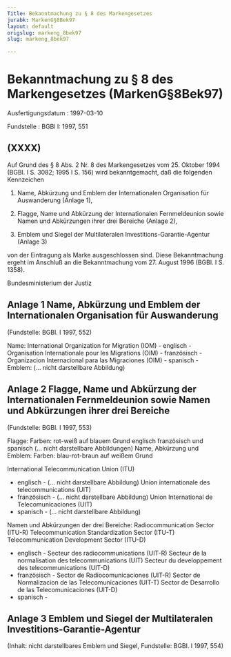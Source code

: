 ```yaml
---
Title: Bekanntmachung zu § 8 des Markengesetzes
jurabk: MarkenG§8Bek97
layout: default
origslug: markeng_8bek97
slug: markeng_8bek97

---
```


# Bekanntmachung zu § 8 des Markengesetzes (MarkenG§8Bek97)

Ausfertigungsdatum
:   1997-03-10

Fundstelle
:   BGBl I: 1997, 551



## (XXXX)

Auf Grund des § 8 Abs. 2 Nr. 8 des Markengesetzes vom 25. Oktober 1994 (BGBl. I S. 3082; 1995 I S. 156) wird bekanntgemacht, daß die folgenden Kennzeichen

1.  Name, Abkürzung und Emblem der Internationalen Organisation für Auswanderung (Anlage 1),


2.  Flagge, Name und Abkürzung der Internationalen Fernmeldeunion sowie Namen und Abkürzungen ihrer drei Bereiche (Anlage 2),


3.  Emblem und Siegel der Multilateralen Investitions-Garantie-Agentur (Anlage 3)



von der Eintragung als Marke ausgeschlossen sind.
Diese Bekanntmachung ergeht im Anschluß an die Bekanntmachung vom 27. August 1996 (BGBl. I S. 1358).

Bundesministerium der Justiz


## Anlage 1 Name, Abkürzung und Emblem der Internationalen Organisation für Auswanderung

(Fundstelle: BGBl. I 1997, 552)

Name:
International Organization for Migration (IOM) - englisch -
Organisation Internationale pour les Migrations (OIM) - französisch -
Organizacion Internacional para las Migraciones (OIM) - spanisch -
Emblem:
(... nicht darstellbare Abbildung)


## Anlage 2 Flagge, Name und Abkürzung der Internationalen Fernmeldeunion sowie Namen und Abkürzungen ihrer drei Bereiche

(Fundstelle: BGBl. I 1997, 553)

Flagge:
Farben: rot-weiß auf blauem Grund
englisch französisch und spanisch
(... nicht darstellbare Abbildungen)
Name, Abkürzung und Emblem:
Farben: blau-rot-braun auf weißem Grund

International Telecommunication Union (ITU)
- englisch -
(... nicht darstellbare Abbildung)
Union internationale des telecommunications (UIT)
- französisch -
(... nicht darstellbare Abbildung)
Union International de Telecomunicaciones (UIT)
- spanisch -
(... nicht darstellbare Abbildung)

Namen und Abkürzungen der drei Bereiche:
Radiocommunication Sector (ITU-R)
Telecommunication Standardization Sector (ITU-T)
Telecommunication Development Sector (ITU-D)
- englisch -
Secteur des radiocommunications (UIT-R)
Secteur de la normalisation des telecommunications (UIT)
Secteur du developpement des telecommunications (UIT-D)
- französisch -
Sector de Radiocomunicaciones (UIT-R)
Sector de Normalizacion de las Telecomunicaciones (UIT-T)
Sector de Desarrollo de las Telecomunicaciones (UIT-D)
- spanisch -


## Anlage 3 Emblem und Siegel der Multilateralen Investitions-Garantie-Agentur

(Inhalt: nicht darstellbares Emblem und Siegel,
Fundstelle: BGBl. I 1997, 554)

